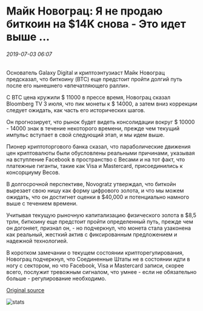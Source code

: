 # Майк Новограц: Я не продаю биткоин на $14K снова - Это идет выше ...

###### 2019-07-03 06:07

Основатель Galaxy Digital и криптоэнтузиаст Майк Новограц предсказал, что биткоину (BTC) еще предстоит пройти долгий путь после его нынешнего «впечатляющего ралли».

С BTC цена кружили $ 11000 в прессе время, Новограц сказал Bloomberg TV 3 июля, что пик монеты к $ 14000, а затем вниз коррекции следует ожидать, как часть его исторических шагов.

Он прогнозирует, что рынок будет видеть консолидации вокруг $ 10000 - 14000 знак в течение некоторого времени, прежде чем текущий импульс вступает в свой следующий этап, и мы идем выше.

Пионер криптоторгового банка сказал, что параболические движения цен криптовалюты были обусловлены реальными причинами, указывая на вступление Facebook в пространство с Весами и на тот факт, что платежные гиганты, такие как Visa и Mastercard, присоединились к консорциуму Весов.

В долгосрочной перспективе, Novogratz утверждал, что биткойн вырезает свою нишу как форму цифрового золота, и что мы можем ожидать, что он достигнет оценки в $40,000 и потенциально намного выше с течением времени.

Учитывая текущую рыночную капитализацию физического золота в $8,5 трлн, биткоину еще предстоит пройти определенный путь, прежде чем он догоняет, признал он, - но подчеркнул, что монета стала узаконена как реальный, жесткий актив с фиксированным предложением и надежной технологией.

В коротком замечании о текущем состоянии крипторегулирования, Новограц подчеркнул, что Соединенные Штаты не в состоянии идти в ногу с сектором, но что Facebook, Visa и Mastercard записи, скорее всего, послужит тревожным сигналом, что умнее - если не обязательно больше - регулирование необходимо.

[Original source](https://cointelegraph.com/news/mike-novogratz-im-not-selling-bitcoin-at-14k-again-its-going-higher)

![stats](https://c.statcounter.com/11760860/0/a89fa40b/1/ "stats")